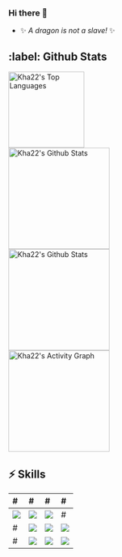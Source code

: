 ### Hi there 👋

- ✨ _A dragon is not a slave!_ ✨

<h2>:label: Github Stats</h2>
<div>
    <a href="#"><img alt="Kha22's Top Languages" src="https://github-readme-stats.vercel.app/api/top-langs/?username=kha22&langs_count=10&layout=compact&theme=react&hide_border=true&bg_color=0D1117&title_color=F0DB4F&icon_color=F0DB4F" height="150px" /></a>
    <br>
    <a href="#"><img alt="Kha22's Github Stats" src="https://github-readme-stats.vercel.app/api?username=kha22&show_icons=true&include_all_commits=true&count_private=true&theme=react&hide_border=true&bg_color=0D1117&title_color=F0DB4F&icon_color=F0DB4F" height="200px" /></a>
    <br>
    <a href="#"><img alt="Kha22's Github Stats" src="https://github-readme-streak-stats.herokuapp.com?user=kha22&theme=gruvbox_duo&background=0D1117&hide_border=true&ring=F0DB4F&currStreakLabel=bf9000&sideNums=F0DB4F&currStreakNum=bf9000&sideLabels=351c75" height="200px" /></a>
    <br>
    <a href="#"><img alt="Kha22's Activity Graph" src="https://activity-graph.herokuapp.com/graph?username=kha22&custom_title=Kha22's%20Contribution%20Graph&bg_color=0D1117&color=bf9000&line=FFFFFF&point=F0DB4F&hide_border=true" height="200px" /></a>
</div>

<h2>⚡ Skills</h2>

| # | # | # | # |
| :------------ | :--------------- | :----- | :----- |
| <img src="https://img.shields.io/badge/-C++-0D1117?style=flat-square&logo=c&logoColor=351c75"> | <img src="https://img.shields.io/badge/-HTML5-0D1117?style=flat-square&logo=html5&logoColor=351c75"> | <img src="https://img.shields.io/badge/-MySQL-0D1117?style=flat-square&logo=mysql&logoColor=351c75"> | # |
| # | <img src="https://img.shields.io/badge/-CSS3-0D1117?style=flat-square&logo=css3&logoColor=351c75"> | <img src="https://img.shields.io/badge/-MongoDB-0D1117?style=flat-square&logo=mongodb&logoColor=351c75"> | <img src="https://img.shields.io/badge/-Git-0D1117?style=flat-square&logo=git&logoColor=351c75"> |
| # | <img src="https://img.shields.io/badge/-php-0D1117?style=flat-square&logo=php&logoColor=351c75"> | <img src="https://img.shields.io/badge/-MariaDB-0D1117?style=flat-square&logo=mysql&logoColor=351c75"> | <img src="https://img.shields.io/badge/-Windows-0D1117?style=flat-square&logo=windows&logoColor=351c75"> |

<!--
**kha22/kha22** is a ✨ _special_ ✨ repository because its `README.md` (this file) appears on your GitHub profile.

Here are some ideas to get you started:

- 🔭 I’m currently working on ...
- 🌱 I’m currently learning ...
- 👯 I’m looking to collaborate on ...
- 🤔 I’m looking for help with ...
- 💬 Ask me about ...
- 📫 How to reach me: ...
- 😄 Pronouns: ...
- ⚡ Fun fact: ...
-->
